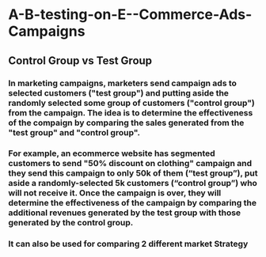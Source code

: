 # A-B-testing-on-E--Commerce-Ads-Campaigns

## Control Group vs Test Group

### In marketing campaigns, marketers send campaign ads to selected customers ("test group") and putting aside the randomly selected some group of customers ("control group") from the campaign. The idea is to determine the effectiveness of the compaign by comparing the sales generated from the "test group" and "control group".
### For example, an ecommerce website has segmented customers to send "50% discount on clothing" campaign and they send this campaign to only 50k of them (“test group”), put aside a randomly-selected 5k customers (“control group”) who will not receive it. Once the campaign is over, they will determine the effectiveness of the campaign by comparing the additional revenues generated by the test group with those generated by the control group.
### It can also be used for comparing 2 different market Strategy
